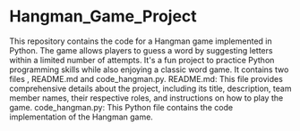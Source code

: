 # Hangman_Game_Project
This repository contains the code for a Hangman game implemented in Python. The game allows players to guess a word by suggesting letters within a limited number of attempts. It's a fun project to practice Python programming skills while also enjoying a classic word game. It contains two files , README.md and code_hangman.py.
README.md: This file provides comprehensive details about the project, including its title, description, team member names, their respective roles, and instructions on how to play the game.
code_hangman.py: This Python file contains the code implementation of the Hangman game.
